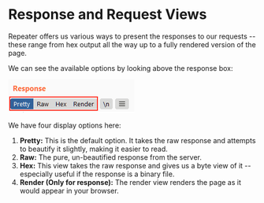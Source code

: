 # Response and Request Views

Repeater offers us various ways to present the responses to our requests -- these range from hex output all the way up to a fully rendered version of the page.

We can see the available options by looking above the response box:

![The four view buttons above the response text](assets/response_views.png)  

We have four display options here:

1.  **Pretty:** This is the default option. It takes the raw response and attempts to beautify it slightly, making it easier to read.
2.  **Raw:** The pure, un-beautified response from the server.
3.  **Hex:** This view takes the raw response and gives us a byte view of it -- especially useful if the response is a binary file.
4.  **Render (Only for response):** The render view renders the page as it would appear in your browser.

